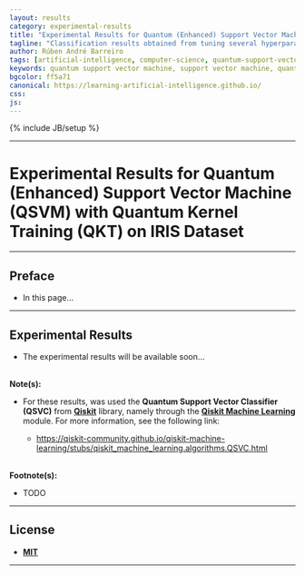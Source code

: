 ```yaml
---
layout: results
category: experimental-results
title: "Experimental Results for Quantum (Enhanced) Support Vector Machine (QSVM) with Quantum Kernel Training (QKT) on IRIS Dataset"
tagline: "Classification results obtained from tuning several hyperparameters of Quantum (Enhanced) Support Vector Machine (QSVM) with Quantum Kernel Training (QKT) on IRIS Dataset..."
author: Rúben André Barreiro
tags: [artificial-intelligence, computer-science, quantum-support-vector-machine, support-vector-machine, quantum-kernel-training, kernel-training,  quantum-kernel-alignment, kernel-alignment, quantum-machine-learning, machine-learning, supervised-learning, training, classification, iris-dataset, intermediate]
keywords: quantum support vector machine, support vector machine, quantum kernel training, kernel training,  quantum kernel alignment, kernel alignment, quantum machine learning, machine learning, training, supervised learning, training, classification, iris dataset, beginner, artificial intelligence, ai
bgcolor: ff5a71
canonical: https://learning-artificial-intelligence.github.io/
css:
js:
---
```

<script type="text/javascript" language="javascript" src="https://github.com/learning-artificial-intelligence/learning-artificial-intelligence.github.io/blob/main/_posts/experimental-results/tablefilter/tablefilter.js"></script>
<script>
  var filtersConfig = {
        base_path: "tablefilter/",
        col_1: "none",
        col_2: "select",
        col_3: "select",
        col_4: "select",
        col_5: "select",
        col_6: "select",
        alternate_rows: true,
        rows_counter: true,
        btn_reset: true,
        loader: true,
        status_bar: true,
        no_results_message: true,
        extensions:[{
            name: "sort"
        }]
    };
    
  var tableFilter = 
      new TableFilter("quantum-svm-iris-dataset-exp-results",
                      filtersConfig);

  tableFilter.init();
</script>
<script>
  function sortTable(n) {
    var table, rows, switching, i, x, y, shouldSwitch, dir, switchcount = 0;
    table = document.getElementById("quantum-svm-iris-dataset-exp-results");
    switching = true;
    // Set the sorting direction to ascending:
    dir = "asc";
    /* Make a loop that will continue until
    no switching has been done: */
    while (switching) {
      // Start by saying: no switching is done:
      switching = false;
      rows = table.rows;
      /* Loop through all table rows (except the
      first, which contains table headers): */
      for (i = 1; i < (rows.length - 1); i++) {
        // Start by saying there should be no switching:
        shouldSwitch = false;
        /* Get the two elements you want to compare,
        one from current row and one from the next: */
        x = rows[i].getElementsByTagName("TD")[n];
        y = rows[i + 1].getElementsByTagName("TD")[n];
        /* Check if the two rows should switch place,
        based on the direction, asc or desc: */
        if (dir == "asc") {
          if (x.innerHTML.toLowerCase() > y.innerHTML.toLowerCase()) {
            // If so, mark as a switch and break the loop:
            shouldSwitch = true;
            break;
          }
        } else if (dir == "desc") {
          if (x.innerHTML.toLowerCase() < y.innerHTML.toLowerCase()) {
            // If so, mark as a switch and break the loop:
            shouldSwitch = true;
            break;
          }
        }
      }
      if (shouldSwitch) {
        /* If a switch has been marked, make the switch
        and mark that a switch has been done: */
        rows[i].parentNode.insertBefore(rows[i + 1], rows[i]);
        switching = true;
        // Each time a switch is done, increase this count by 1:
        switchcount ++;
      } else {
        /* If no switching has been done AND the direction is "asc",
        set the direction to "desc" and run the while loop again. */
        if (switchcount == 0 && dir == "asc") {
          dir = "desc";
          switching = true;
        }
      }
    }
  }
</script>

{% include JB/setup %}

<hr>

<h1> Experimental Results for Quantum (Enhanced) Support Vector Machine (QSVM) with Quantum Kernel Training (QKT) on IRIS Dataset </h1>

<hr>

<h2> Preface </h2>

<ul>
  <li> In this page... </li>
</ul>

<hr>

<h2> Experimental Results </h2>

<ul>
  <li> The experimental results will be available soon... </li>
</ul>


<br />
<b> Note(s): </b>
<ul>
  <li> For these results, was used the <b>Quantum Support Vector Classifier (QSVC)</b> from <a href="https://www.ibm.com/quantum/qiskit"><b>Qiskit</b></a> library, namely through the <a href="https://qiskit-community.github.io/qiskit-machine-learning/index.html"><b>Qiskit Machine Learning</b></a> module. For more information, see the following link:</li>
  <ul>
    <li> <a href="https://qiskit-community.github.io/qiskit-machine-learning/stubs/qiskit_machine_learning.algorithms.QSVC.html">https://qiskit-community.github.io/qiskit-machine-learning/stubs/qiskit_machine_learning.algorithms.QSVC.html</a> </li>
  </ul>
</ul>
<br />
<b> Footnote(s): </b>
<ul>
  <li>TODO</li>
</ul>

<hr>

<h2> License </h2>

<ul>
  <li> <a href="http://www.opensource.org/licenses/MIT"><b> MIT </b></a> </li>
</ul>

<hr>
